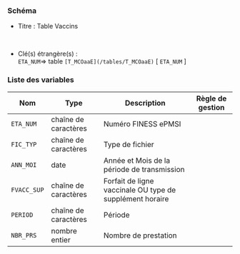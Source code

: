 ### Schéma


- Titre :  Table Vaccins
<br />



- Clé(s) étrangère(s) : <br />
`ETA_NUM`=> table `[T_MCOaaE](/tables/T_MCOaaE)` [ `ETA_NUM` ]<br />

 
### Liste des variables

Nom | Type | Description | Règle de gestion
-|-|-|-
`ETA_NUM`| chaîne de caractères |Numéro FINESS ePMSI||
`FIC_TYP`| chaîne de caractères |Type de fichier||
`ANN_MOI`| date |Année et Mois  de la période de transmission||
`FVACC_SUP`| chaîne de caractères |Forfait de ligne vaccinale OU type de supplément horaire||
`PERIOD`| chaîne de caractères |Période||
`NBR_PRS`| nombre entier |Nombre de prestation||